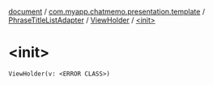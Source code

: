 [document](../../../index.md) / [com.myapp.chatmemo.presentation.template](../../index.md) / [PhraseTitleListAdapter](../index.md) / [ViewHolder](index.md) / [&lt;init&gt;](./-init-.md)

# &lt;init&gt;

`ViewHolder(v: <ERROR CLASS>)`